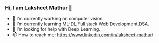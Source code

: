 ### Hi, I am Laksheet Mathur 👋

- 🔭 I’m currently working on computer vision.
- 🌱 I’m currently learning ML-DL,Full stack Web Development,DSA.  
- 🤔 I’m looking for help with Deep Learning.
- 📫 How to reach me: https://www.linkedin.com/in/laksheet-mathur/
